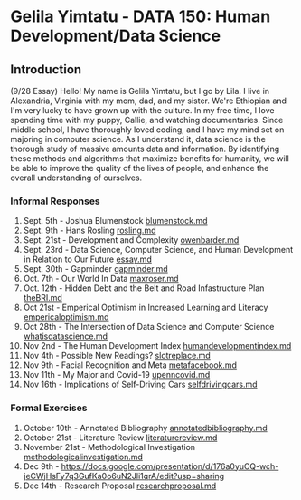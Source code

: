 # Gelila Yimtatu - DATA 150: Human Development/Data Science

## Introduction
(9/28 Essay)
 Hello! My name is Gelila Yimtatu, but I go by Lila. I live in Alexandria, Virginia with my mom, dad, and my sister. We're Ethiopian and I'm very lucky to have grown up with the culture. In my free time, I love spending time with my puppy, Callie, and watching documentaries. Since middle school, I have thoroughly loved coding, and I have my mind set on majoring in computer science.   As I understand it, data science is the thorough study of massive amounts data and information. By identifying these methods and algorithms that maximize benefits for humanity, we will be able to improve the quality of the lives of people, and enhance the overall understanding of ourselves.  
### Informal Responses

1. Sept. 5th - Joshua Blumenstock [blumenstock.md](blumenstock.md)
2. Sept. 9th - Hans Rosling [rosling.md](rosling.md)
4. Sept. 21st - Development and Complexity [owenbarder.md](owenbarder.md)
5. Sept. 23rd - Data Science, Computer Science, and Human Development in Relation to Our Future [essay.md](essay.md)
6. Sept. 30th - Gapminder [gapminder.md](gapminder)
7. Oct. 7th - Our World In Data [maxroser.md](maxroser.md)
8. Oct. 12th - Hidden Debt and the Belt and Road Infastructure Plan [theBRI.md](theBRI.md)
9. Oct 21st - Emperical Optimism in Increased Learning and Literacy [empericaloptimism.md](empericaloptimism.md)
10. Oct 28th - The Intersection of Data Science and Computer Science [whatisdatascience.md](whatisdatascience.md)
11. Nov 2nd - The Human Development Index [humandevelopmentindex.md](humandevelopmentindex.md)
12. Nov 4th - Possible New Readings? [slotreplace.md](slotreplace.md)
13. Nov 9th - Facial Recognition and Meta [metafacebook.md](metafacebook.md)
14. Nov 11th - My Major and Covid-19 [upenncovid.md](upenncovid.md)
15. Nov 16th - Implications of Self-Driving Cars [selfdrivingcars.md](selfdrivingcars.md)

### Formal Exercises

1. October 10th - Annotated Bibliography [annotatedbibliography.md](annotatedbibliography.md)
2. October 21st - Literature Review [literaturereview.md](literaturereview.md)
3. November 21st - Methodological Investigation [methodologicalinvestigation.md](methodologicalinvestigation.md)
4. Dec 9th - https://docs.google.com/presentation/d/176a0yuCQ-wch-jeCWjHsFy7q3GufKa0o6uN2Jli1qrA/edit?usp=sharing
5. Dec 14th - Research Proposal [researchproposal.md](researchproposal.md)
